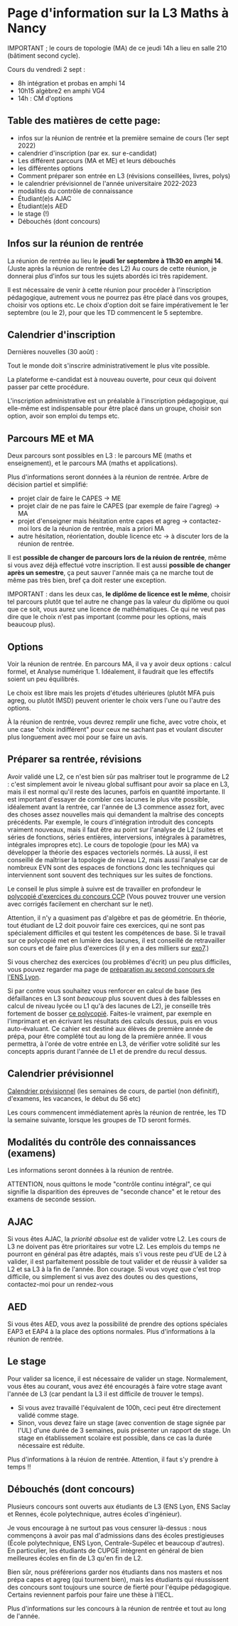 Page d'information sur la L3 Maths à Nancy
==========================================


IMPORTANT ; le cours de topologie (MA) de ce jeudi 14h a lieu en salle 210 (bâtiment second cycle).

Cours du vendredi 2 sept : 
- 8h intégration et probas en amphi 14
- 10h15 algèbre2 en amphi VG4
- 14h  : CM d'options

Table des matières de cette page:
---------------------------------

- infos sur la réunion de rentrée et la première semaine de cours (1er sept 2022)
- calendrier d'inscription (par ex. sur e-candidat)
- Les différent parcours (MA et ME) et leurs débouchés
- les différentes options
- Comment préparer son entrée en L3 (révisions conseillées, livres, polys)
- le calendrier prévisionnel de l'année universitaire 2022-2023
- modalités du contrôle de connaissance
- Étudiant(e)s AJAC
- Étudiant(e)s AED
- le stage (!)
- Débouchés (dont concours)



Infos sur la réunion de rentrée
--------------------------------

La réunion de rentrée au lieu le **jeudi 1er septembre à 11h30 en amphi 14**. (Juste après la réunion de rentrée des L2)
Au cours de cette réunion, je donnerai plus d'infos sur tous les sujets abordés ici très rapidement.

Il est nécessaire de venir à cette réunion pour procéder à l'inscription pédagogique, autrement vous ne pourrez pas être placé dans vos groupes, choisir vos options etc. Le choix d'option doit se faire impérativement le 1er septembre (ou le 2), pour que les TD commencent le 5 septembre.

Calendrier d'inscription
------------------------

Dernières nouvelles (30 août) : 

Tout le monde doit s'inscrire administrativement le plus vite possible.

La plateforme e-candidat est à nouveau ouverte, pour ceux qui doivent passer par cette procédure.

L'inscription administrative est un préalable à l'inscription pédagogique, qui elle-même est indispensable pour être placé dans un groupe, choisir son option, avoir son emploi du temps etc.


Parcours ME et MA
-----------------

Deux parcours sont possibles en L3 : le parcours ME (maths et enseignement), et le parcours MA (maths et applications).

Plus d'informations seront données à la réunion de rentrée. Arbre de décision partiel et simplifié:
- projet clair de faire le CAPES -> ME
- projet clair de ne pas faire le CAPES (par exemple de faire l'agreg) -> MA 
- projet d'enseigner mais hésitation entre capes et agreg -> contactez-moi lors de la réunion de rentrée, mais a priori MA
- autre hésitation, réorientation, double licence etc -> à discuter lors de la réunion de rentrée.

Il est **possible de changer de parcours lors de la réuion de rentrée**, même si vous avez déjà effectué votre inscription.
Il est aussi **possible de changer après un semestre**, ça peut sauver l'année mais ça ne marche tout de même pas très bien, bref ça doit rester une exception.

IMPORTANT : dans les deux cas, **le diplôme de licence est le même**, choisir tel parcours plutôt que tel autre ne change pas la valeur du diplôme ou quoi que ce soit, vous aurez une licence de mathématiques. Ce qui ne veut pas dire que le choix n'est pas important (comme pour les options, mais beaucoup plus).

Options
-------

Voir la réunion de rentrée. En parcours MA, il va y avoir deux options : calcul formel, et Analyse numérique 1. Idéalement, il faudrait que les effectifs soient un peu équilibrés. 

Le choix est libre mais les projets d'études ultérieures (plutôt MFA puis agreg, ou plutôt IMSD) peuvent orienter le choix vers l'une ou l'autre des options.

À la réunion de rentrée, vous devrez remplir une fiche, avec votre choix, et une case "choix indifférent" pour ceux ne sachant pas et voulant discuter plus longuement avec moi pour se faire un avis.



Préparer sa rentrée, révisions
------------------------------

Avoir validé une L2, ce n'est bien sûr pas maîtriser tout le programme de L2 : c'est simplement avoir le niveau global suffisant pour avoir sa place en L3, mais il est normal qu'il reste des lacunes, parfois en quantité importante.
Il est important d'essayer de combler ces lacunes le plus vite possible, idéalement avant la rentrée, car l'année de L3 commence assez fort, avec des choses assez nouvelles mais qui demandent la maîtrise des concepts précédents. Par exemple, le cours d'intégration introduit des concepts vraiment nouveaux, mais il faut être au point sur l'analyse de L2 (suites et séries de fonctions, séries entières, interversions, intégrales à paramètres, intégrales impropres etc). Le cours de topologie (pour les MA) va développer la théorie des espaces vectoriels normés. Là aussi, il est conseillé de maîtriser la topologie de niveau L2, mais aussi l'analyse car de nombreux EVN sont des espaces de fonctions donc les techniques qui interviennent sont souvent des techniques sur les suites de fonctions.

Le conseil le plus simple à suivre est de travailler en profondeur le [polycopié d'exercices du concours CCP](https://www.concours-commun-inp.fr/_attachment/nouvel-accordeon-2/banque%20finale%20sans%20corr%2022-V2.pdf?download=true) (Vous pouvez trouver une version avec corrigés facilement en cherchant sur le net).

Attention, il n'y a quasiment pas d'algèbre et pas de géométrie. En théorie, tout étudiant de L2 doit pouvoir faire ces exercices, qui ne sont pas spécialement difficiles et qui testent les compétences de base. Si le travail sur ce polycopié met en lumière des lacunes, il est conseillé de retravailler son cours et de faire plus d'exercices (il y en a des milliers sur [exo7](http://exo7.emath.fr/search.php).)

Si vous cherchez des exercices (ou problèmes d'écrit) un peu plus difficiles, vous pouvez regarder ma page de [préparation au second concours de l'ENS Lyon](http://dmegy.perso.math.cnrs.fr/2ndconcours/).

Si par contre vous souhaitez vous renforcer en calcul de base (les défaillances en L3 sont *beaucoup* plus souvent dues à des faiblesses en calcul de niveau lycée ou L1 qu'à des lacunes de L2), je conseille très fortement de bosser [ce polycopié](https://colasbd.github.io/cdc/cahier_de_calcul_v11.pdf).
Faites-le vraiment, par exemple en l'imprimant et en écrivant les résultats des calculs dessus, puis en vous auto-évaluant. Ce cahier est destiné aux élèves de première année de prépa, pour être complété tout au long de la première année. Il vous permettra, à l'orée de votre entrée en L3, de vérifier votre solidité sur les concepts appris durant l'année de L1 et de prendre du recul dessus.


Calendrier prévisionnel
-----------------------

[Calendrier prévisionnel](cal-2022-2023v0.png) (les semaines de cours, de partiel (non définitif), d'examens, les vacances, le début du S6 etc)

Les cours commencent immédiatement après la réunion de rentrée, les TD la semaine suivante, lorsque les groupes de TD seront formés.


Modalités du contrôle des connaissances (examens)
---------------------------------------

Les informations seront données à la réunion de rentrée.

ATTENTION, nous quittons le mode "contrôle continu intégral", ce qui signifie la disparition des épreuves de "seconde chance" et le retour des examens de seconde session. 

AJAC
----

Si vous êtes AJAC, la *priorité absolue* est de valider votre L2. Les cours de L3 ne doivent pas être prioritaires sur votre L2. Les emplois du temps ne pourront en général pas être adaptés, mais s'i vous reste peu d'UE de L2 à valider, il est parfaitement possible de tout valider et de réussir à valider sa L2 et sa L3 à la fin de l'année. Bon courage.
Si vous voyez que c'est trop difficile, ou simplement si vus avez des doutes ou des questions, contactez-moi pour un rendez-vous

AED
---

Si vous êtes AED, vous avez la possibilité de prendre des options spéciales EAP3 et EAP4 à la place des options normales. Plus d'informations à la réunion de rentrée.


Le stage
--------

Pour valider sa licence, il est nécessaire de valider un stage. Normalement, vous êtes au courant, vous avez été encouragés à faire votre stage avant l'année de L3 (car pendant la L3 il est difficile de trouver le temps).
- Si vous avez travaillé l'équivalent de 100h, ceci peut être directement validé comme stage.
- Sinon, vous devez faire un stage (avec convention de stage signée par l'UL) d'une durée de 3 semaines, puis présenter un rapport de stage. Un stage en établissement scolaire est possible, dans ce cas la durée nécessaire est réduite.

Plus d'informations à la réuion de rentrée. Attention, il faut s'y prendre à temps !!


Débouchés (dont concours)
--------------------------

Plusieurs concours sont ouverts aux étudiants de L3 (ENS Lyon, ENS Saclay et Rennes, école polytechnique, autres écoles d'ingénieur).

Je vous encourage à ne surtout pas vous censurer là-dessus :  nous commençons à avoir pas mal d'admissions dans des écoles prestigieuses (École polytechnique, ENS Lyon, Centrale-Supélec et beaucoup d'autres). En particulier, les étudiants de CUPGE intègrent en général de bien meilleures écoles en fin de L3 qu'en fin de L2.

Bien sûr, nous préférerions garder nos étudiants dans nos masters et nos prépa capes et agreg (qui tournent bien), mais les étudiants qui réussissent des concours sont toujours une source de fierté pour l'équipe pédagogique. Certains reviennent parfois pour faire une thèse à l'IECL.


Plus d'informations sur les concours à la réunion de rentrée et tout au long de l'année.





